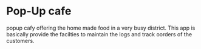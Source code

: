 # Pop-Up cafe
popup cafy offering the home made food in a very busy district.
This app is basically provide the facilties to maintain the logs and track oorders of the customers.
